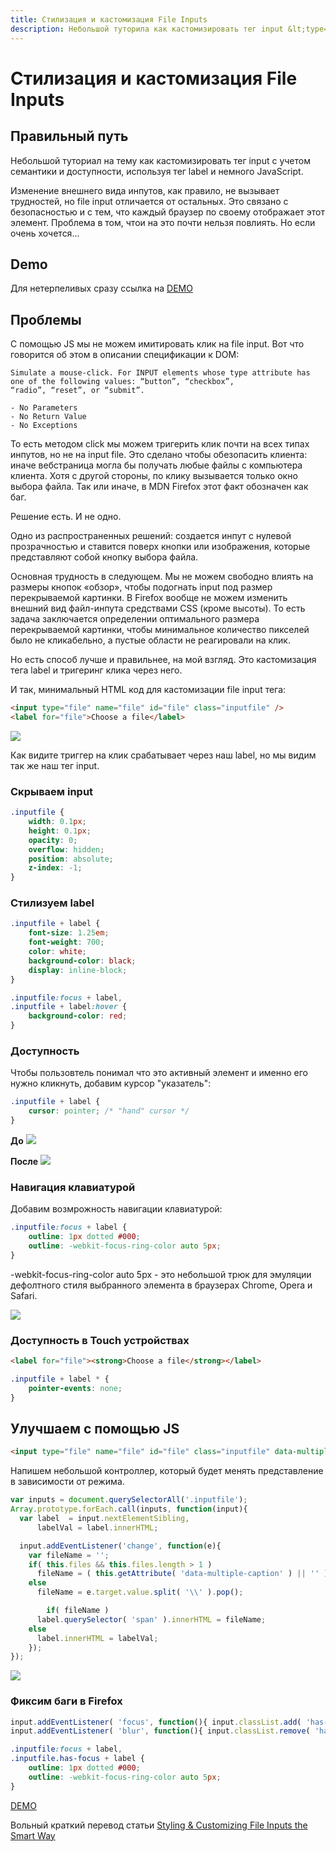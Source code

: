 ```yaml
---
title: Стилизация и кастомизация File Inputs
description: Небольшой туторила как кастомизировать тег input &lt;type="file"&gt; с учетом семантики и доступности, используя элемент label и немного JS.
---
```


# Стилизация и кастомизация File Inputs

## Правильный путь

Небольшой туториал на тему как кастомизировать тег input с учетом семантики и доступности, используя тег label и немного JavaScript.

Изменение внешнего вида инпутов, как правило, не вызывает трудностей, но file input отличается от остальных.
Это связано с безопасностью и с тем, что каждый браузер по своему отображает этот элемент.
Проблема в том, чтои на это почти нельзя повлиять. Но если очень хочется...

## Demo
Для нетерпеливых сразу ссылка на [DEMO](/tutorials/custom-fileInputs/)

## Проблемы
С помощью JS мы не можем имитировать клик на file input. Вот что говорится об этом в описании спецификации к DOM:

	Simulate a mouse-click. For INPUT elements whose type attribute has one of the following values: “button”, “checkbox”,
	“radio”, “reset”, or “submit”.

	- No Parameters
	- No Return Value
	- No Exceptions

То есть методом click мы можем тригерить клик почти на всех типах инпутов, но не на input file. Это сделано чтобы обезопасить клиента: иначе вебстраница могла бы получать любые файлы с компьютера клиента. Хотя с другой стороны, по клику вызывается только окно выбора файла. Так или иначе, в MDN Firefox этот факт обозначен как баг.

Решение есть. И не одно.

Одно из распространенных решений: создается инпут с нулевой прозрачностью и ставится поверх кнопки или изображения, которые представляют собой кнопку выбора файла.

Основная трудность в следующем.  Мы не можем свободно влиять на размеры кнопок «обзор», чтобы подогнать input под размер перекрываемой картинки. В Firefox вообще не можем изменить внешний вид файл-инпута средствами CSS (кроме высоты). То есть задача заключается определении оптимального размера перекрываемой картинки, чтобы минимальное количество пикселей было не кликабельно, а пустые области не реагировали на клик.

Но есть способ лучше и правильнее, на мой взгляд. Это кастомизация тега label и тригеринг клика через него.

И так, минимальный HTML код для кастомизации file input тега:

```html
<input type="file" name="file" id="file" class="inputfile" />
<label for="file">Choose a file</label>
```

![](http://codropspz.tympanus.netdna-cdn.com/codrops/wp-content/uploads/2015/09/smart-custom-file-input-1.gif)

Как видите триггер на клик срабатывает через наш label, но мы видим так же наш тег input.

### Скрываем input

```css
.inputfile {
	width: 0.1px;
	height: 0.1px;
	opacity: 0;
	overflow: hidden;
	position: absolute;
	z-index: -1;
}
```

### Стилизуем label

```css
.inputfile + label {
    font-size: 1.25em;
    font-weight: 700;
    color: white;
    background-color: black;
    display: inline-block;
}

.inputfile:focus + label,
.inputfile + label:hover {
    background-color: red;
}
```

### Доступность
Чтобы пользовтель понимал что это активный элемент и именно его нужно кликнуть, добавим курсор "указатель":

```css
.inputfile + label {
	cursor: pointer; /* "hand" cursor */
}
```

**До**
![](http://codropspz.tympanus.netdna-cdn.com/codrops/wp-content/uploads/2015/09/smart-custom-file-input-2.gif)

**После**
![](http://codropspz.tympanus.netdna-cdn.com/codrops/wp-content/uploads/2015/09/smart-custom-file-input-3.gif)

### Навигация клавиатурой
Добавим возмрожность навигации клавиатурой:

```css
.inputfile:focus + label {
	outline: 1px dotted #000;
	outline: -webkit-focus-ring-color auto 5px;
}
```

-webkit-focus-ring-color auto 5px - это небольшой трюк для эмуляции дефолтного стиля выбранного элемента в браузерах Chrome, Opera и Safari. 

![](http://codropspz.tympanus.netdna-cdn.com/codrops/wp-content/uploads/2015/09/smart-custom-file-input-4.gif)

### Доступность в Touch устройствах

```html
<label for="file"><strong>Choose a file</strong></label>
```

```css
.inputfile + label * {
	pointer-events: none;
}
```

## Улучшаем с помощью JS

```html
<input type="file" name="file" id="file" class="inputfile" data-multiple-caption="{count} files selected" multiple />
```

Напишем небольшой контроллер, который будет менять представление в зависимости от режима.

```js
var inputs = document.querySelectorAll('.inputfile');
Array.prototype.forEach.call(inputs, function(input){
  var label	 = input.nextElementSibling,
      labelVal = label.innerHTML;

  input.addEventListener('change', function(e){
    var fileName = '';
    if( this.files && this.files.length > 1 )
      fileName = ( this.getAttribute( 'data-multiple-caption' ) || '' ).replace( '{count}', this.files.length );
    else
      fileName = e.target.value.split( '\\' ).pop();

		if( fileName )
      label.querySelector( 'span' ).innerHTML = fileName;
    else
      label.innerHTML = labelVal;
	});
});
```

![](http://codropspz.tympanus.netdna-cdn.com/codrops/wp-content/uploads/2015/09/smart-custom-file-input-5.gif)

### Фиксим баги в Firefox

```js
input.addEventListener( 'focus', function(){ input.classList.add( 'has-focus' ); });
input.addEventListener( 'blur', function(){ input.classList.remove( 'has-focus' ); });
```

```css
.inputfile:focus + label,
.inputfile.has-focus + label {
    outline: 1px dotted #000;
    outline: -webkit-focus-ring-color auto 5px;
}
```

[DEMO](/tutorials/custom-fileInputs/)


Вольный краткий перевод статьи [Styling & Customizing File Inputs the Smart Way](http://tympanus.net/codrops/2015/09/15/styling-customizing-file-inputs-smart-way/)
